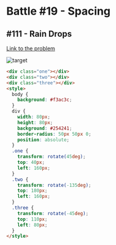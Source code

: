 # Battle #19 - Spacing

## #111 - Rain Drops

[Link to the problem](https://cssbattle.dev/play/111)

![target](https://cssbattle.dev/targets/111.png)


```html
<div class="one"></div>
<div class="two"></div>
<div class="three"></div>
<style>
  body {
    background: #f3ac3c;
  }
  div {
    width: 80px;
    height: 80px;
    background: #254241;
    border-radius: 50px 50px 0;
    position: absolute;
  }
  .one {
    transform: rotate(45deg);
    top: 40px;
    left: 160px;
  }
  .two {
    transform: rotate(-135deg);
    top: 180px;
    left: 160px;
  }
  .three {
    transform: rotate(-45deg);
    top: 110px;
    left: 80px;
  }
</style>
```
